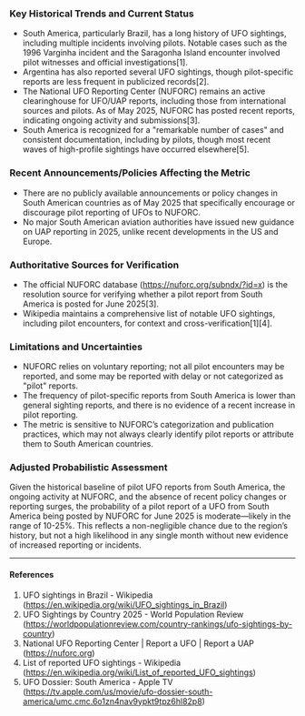 ### Key Historical Trends and Current Status

- South America, particularly Brazil, has a long history of UFO sightings, including multiple incidents involving pilots. Notable cases such as the 1996 Varginha incident and the Saragonha Island encounter involved pilot witnesses and official investigations[1].
- Argentina has also reported several UFO sightings, though pilot-specific reports are less frequent in publicized records[2].
- The National UFO Reporting Center (NUFORC) remains an active clearinghouse for UFO/UAP reports, including those from international sources and pilots. As of May 2025, NUFORC has posted recent reports, indicating ongoing activity and submissions[3].
- South America is recognized for a "remarkable number of cases" and consistent documentation, including by pilots, though most recent waves of high-profile sightings have occurred elsewhere[5].

### Recent Announcements/Policies Affecting the Metric

- There are no publicly available announcements or policy changes in South American countries as of May 2025 that specifically encourage or discourage pilot reporting of UFOs to NUFORC.
- No major South American aviation authorities have issued new guidance on UAP reporting in 2025, unlike recent developments in the US and Europe.

### Authoritative Sources for Verification

- The official NUFORC database (https://nuforc.org/subndx/?id=x) is the resolution source for verifying whether a pilot report from South America is posted for June 2025[3].
- Wikipedia maintains a comprehensive list of notable UFO sightings, including pilot encounters, for context and cross-verification[1][4].

### Limitations and Uncertainties

- NUFORC relies on voluntary reporting; not all pilot encounters may be reported, and some may be reported with delay or not categorized as "pilot" reports.
- The frequency of pilot-specific reports from South America is lower than general sighting reports, and there is no evidence of a recent increase in pilot reporting.
- The metric is sensitive to NUFORC’s categorization and publication practices, which may not always clearly identify pilot reports or attribute them to South American countries.

### Adjusted Probabilistic Assessment

Given the historical baseline of pilot UFO reports from South America, the ongoing activity at NUFORC, and the absence of recent policy changes or reporting surges, the probability of a pilot report of a UFO from South America being posted by NUFORC for June 2025 is moderate—likely in the range of 10-25%. This reflects a non-negligible chance due to the region’s history, but not a high likelihood in any single month without new evidence of increased reporting or incidents.

---

#### References

1. UFO sightings in Brazil - Wikipedia (https://en.wikipedia.org/wiki/UFO_sightings_in_Brazil)
2. UFO Sightings by Country 2025 - World Population Review (https://worldpopulationreview.com/country-rankings/ufo-sightings-by-country)
3. National UFO Reporting Center | Report a UFO | Report a UAP (https://nuforc.org)
4. List of reported UFO sightings - Wikipedia (https://en.wikipedia.org/wiki/List_of_reported_UFO_sightings)
5. UFO Dossier: South America - Apple TV (https://tv.apple.com/us/movie/ufo-dossier-south-america/umc.cmc.6o1zn4nav9ypkt9tpz6hl82p8)